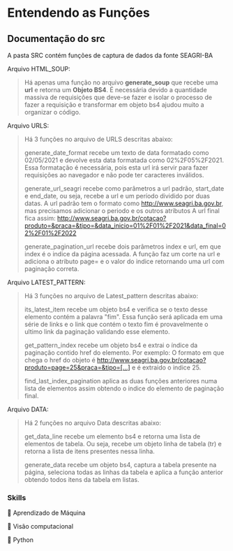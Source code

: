# Entendendo as Funções
## Documentação do src

A pasta SRC contém funções de captura de dados da fonte SEAGRI-BA

Arquivo HTML_SOUP:
> Há apenas uma função no arquivo **generate_soup** que recebe uma **url** e retorna um **Objeto BS4**.
> É necessária devido a quantidade massiva de requisições que deve-se fazer e isolar o processo de fazer a requisição 
> e transformar em objeto bs4 ajudou muito a organizar o código.

Arquivo URLS:
> Há 3 funções no arquivo de URLS descritas abaixo:
> 
> generate_date_format recebe um texto de data formatado como 02/05/2021 
> e devolve esta data formatada como 02%2F05%2F2021. Essa formatação é necessária, pois
> esta url irá servir para fazer requisições ao navegador e não pode ter caracteres inválidos.
> 
> generate_url_seagri recebe como parâmetros a url padrão,  start_date e end_date, ou seja, recebe a url e um período dividido por duas datas.
>  A url padrão tem o formato como  http://www.seagri.ba.gov.br, mas precisamos adicionar o periodo e os outros atributos
> A url final fica assim: http://www.seagri.ba.gov.br/cotacao?produto=&praca=&tipo=&data_inicio=01%2F01%2F2021&data_final=02%2F01%2F2022
> 
> generate_pagination_url recebe dois parâmetros index e url, em que index é o indice da página acessada.
> A função faz um corte na url e adiciona o atributo page= e o valor do indice retornando uma url com paginação correta.

Arquivo LATEST_PATTERN:
> Há 3 funções no arquivo de Latest_pattern descritas abaixo:
> 
> its_latest_item recebe um objeto bs4 e verifica se o texto desse elemento contém a palavra
> "fim". Essa função será aplicada em uma série de links e o link que contém o texto fim 
> é provavelmente o ultimo link da paginação validando esse elemento.
> 
> get_pattern_index recebe um objeto bs4 e extrai o índice da paginação contido href do elemento.
> Por exemplo: O formato em que chega o href do objeto é  http://www.seagri.ba.gov.br/cotacao?produto=page=25&praca=&tipo=[...] 
> e é extraido o indice 25.
> 
> find_last_index_pagination aplica as duas funções anteriores numa lista de elementos assim obtendo o indice
> do elemento de paginação final.

Arquivo DATA:
> Há 2 funções no arquivo Data descritas abaixo:
> 
> get_data_line recebe um elemento bs4 e retorna uma lista de elementos de tabela.
> Ou seja, recebe um objeto linha de tabela (tr) e retorna a lista de itens presentes nessa linha.
> 
> generate_data recebe um objeto bs4, captura a tabela presente na página, seleciona todas as linhas da tabela
> e aplica a função anterior obtendo todos itens da tabela em listas.

### Skills
🤖 Aprendizado de Máquina

🔬 Visão computacional

🐍 Python
